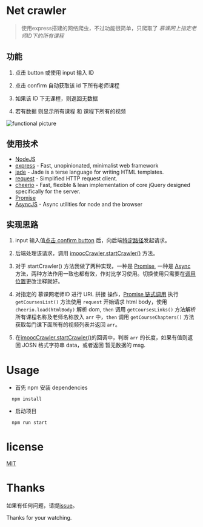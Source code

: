 
# Net crawler

> 使用express搭建的网络爬虫，不过功能很简单，只爬取了 *慕课网上指定老师ID下的所有课程*

## 功能

1. 点击 button 或使用 input 输入 ID

2. 点击 confirm 自动获取该 id 下所有老师课程

3. 如果该 ID 下无课程，则返回无数据

4. 若有数据 则显示所有课程 和 课程下所有的视频

![functional picture](https://github.com/GivingWu/givingwu.github.io/blob/master/images/imooc-net-crawler.gif "details operation")

## 使用技术

* [NodeJS](https://nodejs.org/)
* [express](https://www.npmjs.com/package/express) - Fast, unopinionated, minimalist web framework
* [jade](http://jadelang.net/) - Jade is a terse language for writing HTML templates.
* [request](https://www.npmjs.com/package/request) - Simplified HTTP request client.
* [cheerio](cheerio) - Fast, flexible & lean implementation of core jQuery designed specifically for the server.
* [Promise](https://developer.mozilla.org/en-US/docs/Web/JavaScript/Reference/Global_Objects/Promise)
* [AsyncJS](https://github.com/caolan/async) - Async utilities for node and the browser

## 实现思路

1. input 输入值[点击 confirm button](https://github.com/GivingWu/imooc-net-crawler/blob/master/public/scripts/index.js#L11) 后，向后端[特定路径](https://github.com/GivingWu/imooc-net-crawler/blob/master/routes/index.js#L13)发起请求。

2. 后端处理该请求，调用 [imoocCrawler.startCrawler()](https://github.com/GivingWu/imooc-net-crawler/blob/master/utils/imooc-crawler_Promise.js#L7) 方法。

3. 对于 startCrawler() 方法我做了两种实现，一种是 [Promise](https://github.com/GivingWu/imooc-net-crawler/blob/master/utils/imooc-crawler_Promise.js), 一种是 [Async](https://github.com/GivingWu/imooc-net-crawler/blob/master/utils/imooc-crawler_Async.js) 方法，两种方法作用一致也都有效，作对比学习使用。切换使用只需要在[调用位置](https://github.com/GivingWu/imooc-net-crawler/blob/master/routes/index.js#L4)更改注释就好。

3. 对指定的 慕课网老师ID 进行 URL 拼接 操作，[Promise 链式调用](https://github.com/GivingWu/imooc-net-crawler/blob/master/utils/imooc-crawler_Promise.js#L12) 执行 `getCoursesList()` 方法使用 `request` 开始请求 html body，使用 `cheerio.load(htmlBody)` 解析 dom, `then` 调用 `getCoursesLinks()` 方法解析所有课程名称及老师名称放入 `arr` 中，`then` 调用 `getCourseChapters()` 方法获取每门课下面所有的视频列表并返回 `arr`。

4. 在[imoocCrawler.startCrawler()](https://github.com/GivingWu/imooc-net-crawler/blob/master/routes/index.js#L14)的回调中，判断 `arr` 的长度，如果有值则返回 JOSN 格式字符串 data，或者返回 暂无数据的 msg.

# Usage

* 首先 npm 安装 dependencies

```
  npm install
```

* 启动项目

```
  npm run start
```

# license

[MIT](https://opensource.org/licenses/MIT)

# Thanks

如果有任何问题，请提[issue](https://github.com/GivingWu/imooc-net-crawler/issues)。

Thanks for your watching.
